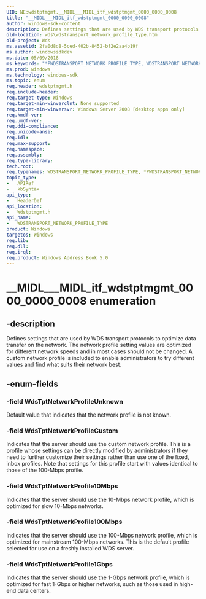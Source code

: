 ```yaml
---
UID: NE:wdstptmgmt.__MIDL___MIDL_itf_wdstptmgmt_0000_0000_0008
title: "__MIDL___MIDL_itf_wdstptmgmt_0000_0000_0008"
author: windows-sdk-content
description: Defines settings that are used by WDS transport protocols to optimize data transfer on the network.
old-location: wds\wdstransport_network_profile_type.htm
old-project: Wds
ms.assetid: 2fa0d8d8-5ced-402b-8452-bf2e2aa4b19f
ms.author: windowssdkdev
ms.date: 05/09/2018
ms.keywords: "*PWDSTRANSPORT_NETWORK_PROFILE_TYPE, WDSTRANSPORT_NETWORK_PROFILE_TYPE, WDSTRANSPORT_NETWORK_PROFILE_TYPE enumeration [Windows Deployment Services], WdsTptNetworkProfile100Mbps, WdsTptNetworkProfile10Mbps, WdsTptNetworkProfile1Gbps, WdsTptNetworkProfileCustom, WdsTptNetworkProfileUnknown, __MIDL___MIDL_itf_wdstptmgmt_0000_0000_0008, wds.wdstransport_network_profile_type, wdstptmgmt/WDSTRANSPORT_NETWORK_PROFILE_TYPE, wdstptmgmt/WdsTptNetworkProfile100Mbps, wdstptmgmt/WdsTptNetworkProfile10Mbps, wdstptmgmt/WdsTptNetworkProfile1Gbps, wdstptmgmt/WdsTptNetworkProfileCustom, wdstptmgmt/WdsTptNetworkProfileUnknown"
ms.prod: windows
ms.technology: windows-sdk
ms.topic: enum
req.header: wdstptmgmt.h
req.include-header: 
req.target-type: Windows
req.target-min-winverclnt: None supported
req.target-min-winversvr: Windows Server 2008 [desktop apps only]
req.kmdf-ver: 
req.umdf-ver: 
req.ddi-compliance: 
req.unicode-ansi: 
req.idl: 
req.max-support: 
req.namespace: 
req.assembly: 
req.type-library: 
tech.root: 
req.typenames: WDSTRANSPORT_NETWORK_PROFILE_TYPE, *PWDSTRANSPORT_NETWORK_PROFILE_TYPE
topic_type:
-	APIRef
-	kbSyntax
api_type:
-	HeaderDef
api_location:
-	Wdstptmgmt.h
api_name:
-	WDSTRANSPORT_NETWORK_PROFILE_TYPE
product: Windows
targetos: Windows
req.lib: 
req.dll: 
req.irql: 
req.product: Windows Address Book 5.0
---
```


# __MIDL___MIDL_itf_wdstptmgmt_0000_0000_0008 enumeration


## -description


Defines  settings that are used by WDS transport protocols to optimize data transfer on the network. The network profile setting values are optimized for different network speeds and in most cases should not be changed. A custom  network profile is included to enable administrators to try different values and find what suits their network best.


## -enum-fields




### -field WdsTptNetworkProfileUnknown

Default value that indicates that the network profile is not known.


### -field WdsTptNetworkProfileCustom

Indicates that the server should use the custom network profile. This is a profile whose settings can be directly modified by administrators if they need to further customize their settings rather than use one of the fixed, inbox profiles. Note that settings for this profile start with values identical to those of the 100-Mbps profile.


### -field WdsTptNetworkProfile10Mbps

Indicates that the server should use the 10-Mbps network profile, which is optimized for slow 10-Mbps networks.


### -field WdsTptNetworkProfile100Mbps

Indicates that the server should use the 100-Mbps network profile, which is optimized for mainstream 100-Mbps networks. This is the default profile selected for use on a freshly installed WDS server.


### -field WdsTptNetworkProfile1Gbps

Indicates that the server should use the 1-Gbps network profile, which is optimized for fast 1-Gbps or higher networks, such as those used in high-end data centers.

